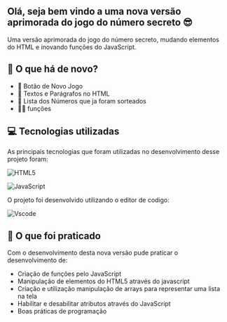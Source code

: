 ## Olá, seja bem vindo a uma nova versão aprimorada do jogo do número secreto 😎

Uma versão aprimorada do jogo do número secreto, mudando elementos do HTML e inovando funções do JavaScript.
## 🤔 O que há de novo?

- 🚨 Botão de Novo Jogo
- 📃 Textos e Parágrafos no HTML
- 📝 Lista dos Números que ja foram sorteados
- 👨‍🎓 funções

## 💻 Tecnologias utilizadas
As principais tecnologias que foram utilizadas no desenvolvimento desse projeto foram:

![HTML5](https://img.shields.io/badge/HTML5-E34F26?style=for-the-badge&logo=html5&logoColor=white)          

![JavaScript](https://img.shields.io/badge/JavaScript-F7DF1E?style=for-the-badge&logo=javascript&logoColor=black)

O projeto foi desenvolvido utilizando o editor de codigo:

![Vscode](https://img.shields.io/badge/Vscode-007ACC?style=for-the-badge&logo=visual-studio-code&logoColor=white)

## 📔 O que foi praticado
Com o desenvolvimento desta nova versão pude praticar o desenvolvimento de:
- Criação de funções pelo JavaScript
- Manipulação de elementos do HTML5 através do javascript
- Criação e utilização manipulação de arrays para representar uma lista na tela
- Habilitar e desabilitar atributos através do JavaScript
- Boas práticas de programação
